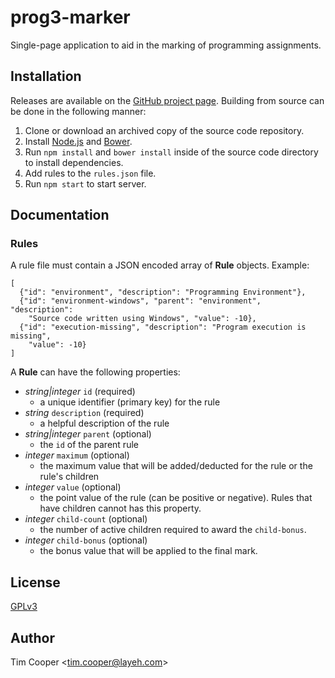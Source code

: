 # prog3-marker

Single-page application to aid in the marking of programming assignments.

## Installation

Releases are available on the [GitHub project page](https://github.com/bontibon/prog3-marker/releases). Building from source can be done in the following manner:

1. Clone or download an archived copy of the source code repository.
2. Install [Node.js](http://nodejs.org/) and [Bower](http://bower.io/).
3. Run `npm install` and `bower install` inside of the source code directory to install dependencies.
4. Add rules to the `rules.json` file.
5. Run `npm start` to start server.

## Documentation

### Rules

A rule file must contain a JSON encoded array of **Rule** objects.  Example:

    [
      {"id": "environment", "description": "Programming Environment"},
      {"id": "environment-windows", "parent": "environment", "description":
        "Source code written using Windows", "value": -10},
      {"id": "execution-missing", "description": "Program execution is missing",
        "value": -10}
    ]

A **Rule** can have the following properties:

  - *string|integer* `id` (required)
    - a unique identifier (primary key) for the rule
  - *string* `description` (required)
    - a helpful description of the rule
  - *string|integer* `parent` (optional)
    - the `id` of the parent rule
  - *integer* `maximum` (optional)
    - the maximum value that will be added/deducted for the rule or the rule's children
  - *integer* `value` (optional)
    - the point value of the rule (can be positive or negative). Rules that have children cannot has this property.
  - *integer* `child-count` (optional)
    - the number of active children required to award the `child-bonus`.
  - *integer* `child-bonus` (optional)
    - the bonus value that will be applied to the final mark.

## License

[GPLv3](https://www.gnu.org/copyleft/gpl.html)

## Author

Tim Cooper <<tim.cooper@layeh.com>>
